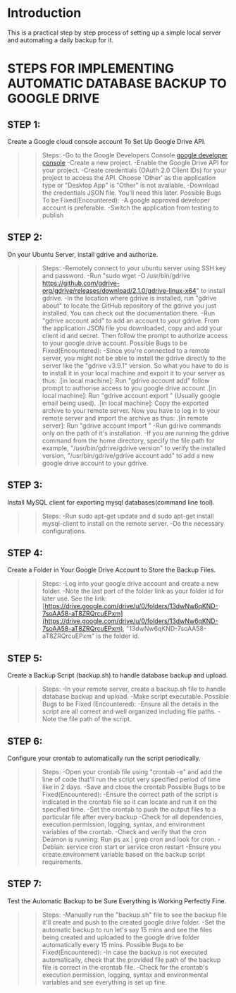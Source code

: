# Introduction
This is a practical step by step process of setting up a simple local server and automating a daily backup for it.

# STEPS FOR IMPLEMENTING AUTOMATIC DATABASE BACKUP TO GOOGLE DRIVE

## STEP 1:
Create a Google cloud console account To Set Up Google Drive API.
>>Steps:
-Go to the Google Developers Console [google developer console](https://console.developers.google.com/)
-Create a new project.
-Enable the Google Drive API for your project.
-Create credentials (OAuth 2.0 Client IDs) for your project to access the API. Choose 'Other' as the application type or "Desktop App" is "Other" is not available.
-Download the credentials JSON file. You'll need this later.
>>Possible Bugs To be Fixed(Encountered):
-A google approved developer account is preferable.
-Switch the application from testing to publish

## STEP 2:
On your Ubuntu Server, install gdrive and authorize.
>>Steps:
-Remotely connect to your ubuntu server using SSH key and password.
-Run "sudo wget -O /usr/bin/gdrive https://github.com/gdrive-org/gdrive/releases/download/2.1.0/gdrive-linux-x64" to install gdrive. 
-In the location where gdrive is installed, run "gdrive about" to locate the GitHub repository of the gdrive you just installed. You can check out the documentation there.
-Run "gdrive account add" to add an account to your gdrive. From the application JSON file you downloaded, copy and add your client id and secret. Then follow the prompt to authorize access to your google drive account.
>>Possible Bugs to be Fixed(Encountered):
-Since you're connected to a remote server, you might not be able to install the gdrive directly to the server like the "gdrive v3.9.1" version. So what you have to do is to install it in your local machine and export it to your server as thus:
.[in local machine]: Run "gdrive account add" follow prompt to authorise access to you google drive account
.[in local machine]: Run "gdrive account export <account name>" (Usually google email being used).
.[in local machine]: Copy the exported archive to your remote server.
Now you have to log in to your remote server and import the archive as thus:
.[in remote server]: Run "gdrive account import <archive path>"
-Run gdrive commands only on the path of it's installation.
-If you are running the gdrive command from the home directory, specify the file path for example, "/usr/bin/gdrive/gdrive version" to verify the installed version, "/usr/bin/gdrive/gdrive account add" to add a new google drive account to your gdrive.

## STEP 3:
Install MySQL client for exporting mysql databases(command line tool).
>>Steps:
-Run sudo apt-get update and  d sudo apt-get install mysql-client to install on the remote server.
-Do the necessary configurations.

## STEP 4:
Create a Folder in Your Google Drive Account to Store the Backup Files.
>>Steps:
-Log into your google drive account and create a new folder.
-Note the last part of the folder link as your folder id for later use. See the link: [https://drive.google.com/drive/u/0/folders/13dwNw6qKND-7soAA58-aT8ZRQrcuEPxm](https://drive.google.com/drive/u/0/folders/13dwNw6qKND-7soAA58-aT8ZRQrcuEPxm), "13dwNw6qKND-7soAA58-aT8ZRQrcuEPxm" is the folder id.

## STEP 5:
Create a Backup Script (backup.sh) to handle database backup and upload.
>>Steps:
-In your remote server, create a backup.sh file to handle database backup and upload.
-Make script executable.
>>Possible Bugs to be Fixed (Encountered):
-Ensure all the details in the script are all correct and well organized including file paths.
-Note the file path of the script.

## STEP 6:
Configure your crontab to automatically run the script periodically.
>>Steps:
-Open your crontab file using "crontab -e" and add the line of code that'll run the script very specified period of time like in 2 days.
-Save and close the crontab
>>Possible Bugs to be Fixed(Encountered):
-Ensure the correct path of the script is indicated in the crontab file so it can locate and run it on the specified time.
-Set the crontab to push the output files to a particular file after every backup
-Check for all dependencies, execution permission, logging, syntax, and environment variables of the crontab.
-Check and verify that the cron Deamon is running: Run ps ax | grep cron and look for cron.
-Debian: service cron start or service cron restart
-Ensure you create environment variable based on the backup script requirements.




## STEP 7:
Test the Automatic Backup to be Sure Everything is Working Perfectly Fine.
>>Steps:
-Manually run the "backup.sh" file to see the backup file it'll create and push to the created google drive folder.
-Set the automatic backup to run let's say 15 mins and see the files being created and uploaded to the google drive folder automatically every 15 mins.
>>Possible Bugs to be Fixed(Encountered):
-In case the backup is not executed automatically, check that the provided file path of the backup file is correct in the crontab file.
-Check for the crontab's execution permission, logging, syntax and environmental variables and see everything is set up fine.